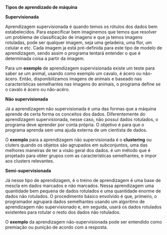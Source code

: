 **Tipos de aprendizado de máquina**

**Supervisionada**

Aprendizagem supervisionada é quando temos os rótulos dos dados bem estabelecidos. Para especificar bem imaginemos que temos que resolver um problema de classificação de imagens e que ja temos imagens rotuladas, pode ser qualquer imagem, seja uma geladeira, uma flor, um celular e etc. Cada imagem ja está pré-definida para este tipo de modelo de aprendizagem, sendo assim o programa tentará entender o que é determinada coisa a partir da imagem.

Para um **exemplo** de aprendizagem supervisionada existe um teste para saber se um animal, usando como exemplo um cavalo, é ácero ou não-ácero. Então, disponibilizamos imagens de animais e baseado nas características semelhantes nas imagens do animais, o programa define se o cavalo é ácero ou não-acéro.

**Não supervisionada**

Já a aprendizagem não supervisionada é uma das formas que a máquina aprende de certa forma os conceitos dos dados. Diferentemente do aprendizagem supervisionada, nesse caso, não possuí dados rotulados, o programa deve aprender por conta própria. O objetivo é para que o programa aprenda sem uma ajuda externa de um cientista de dados. 

O **exemplo** para a aprendizagem não supervisionada é o **clustering** ou cluters quando os objetos são agrupados em subconjuntos,  uma das melhores maneiras de ter a visão geral dos dados. é um método que é projetado para obter grupos com as características semelhantes, e impor aos clusters relevantes. 

**Semi-supervisionada**

Já nesse tipo de aprendizagem, é o treino de aprendizagem é uma base de mescla em dados marcados e não marcados. Nessa aprendizagem uma quantidade bem pequena de dados rotulados e uma quantidade enorme de dados não rotulados. O procedimento básico envolvido é que, primeiro, o programador agrupará dados semelhantes usando um algoritmo de aprendizagem não supervisionado e, em seguida, usará os dados rotulados existentes para rotular o resto dos dados não rotulados. 

O **exemplo** da aprendizagem não-supervisionada pode ser entendido como premiação ou punição de acordo com a resposta.
